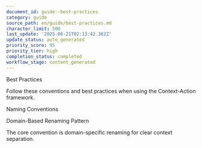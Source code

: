 ```yaml
---
document_id: guide--best-practices
category: guide
source_path: en/guide/best-practices.md
character_limit: 500
last_update: '2025-08-21T02:13:42.362Z'
update_status: auto_generated
priority_score: 95
priority_tier: high
completion_status: completed
workflow_stage: content_generated
---
```

Best Practices

Follow these conventions and best practices when using the Context-Action framework. <!-- Updated for sync-docs testing -->

Naming Conventions

Domain-Based Renaming Pattern

The core convention is domain-specific renaming for clear context separation.
